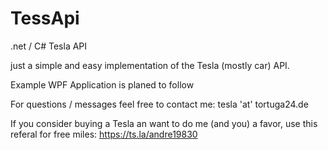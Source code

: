 # TessApi
.net / C# Tesla API

just a simple and easy implementation of the Tesla (mostly car) API.

Example WPF Application is planed to follow

For questions / messages feel free to contact me: tesla 'at' tortuga24.de

If you consider buying a Tesla an want to do me (and you) a favor, use this referal for free miles: https://ts.la/andre19830
